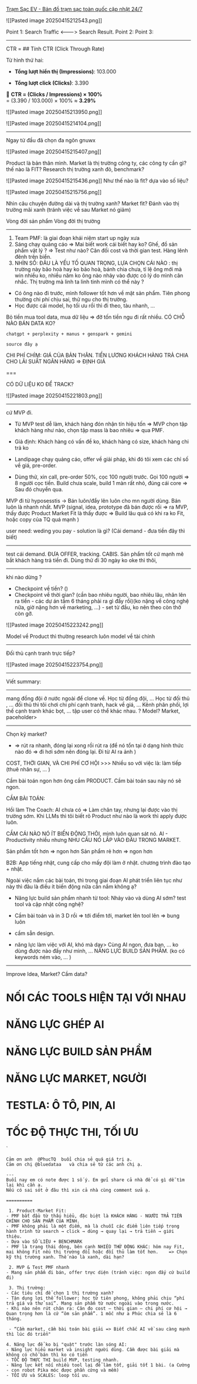 [Trạm Sạc EV - Bản đồ trạm sạc toàn quốc cập nhật 24/7](https://evcs.vn/)

![[Pasted image 20250415212543.png]]


Point 1: Search Traffic <---> Search Result. 
Point 2: 
Point 3: 

---
CTR = ## Tính CTR (Click Through Rate)

Từ hình thứ hai:

- **Tổng lượt hiển thị (Impressions)**: 103.000
    
- **Tổng lượt click (Clicks)**: 3.390
    

🧮 **CTR = (Clicks / Impressions) × 100%**  
= (3.390 / 103.000) × 100% ≈ **3.29%**

![[Pasted image 20250415213950.png]]

![[Pasted image 20250415214104.png]]



---
Ngay từ đầu đã chọn đa ngôn gnuwx 


![[Pasted image 20250415215407.png]]

Product là bản thân mình. Market là thị trường công ty, các công ty cần gì? 
thế nào là FIT?
Research thị trường xanh đỏ, benchmark? 


![[Pasted image 20250415215436.png]]
Như thế nào là fit? dựa vào số liệu? 


![[Pasted image 20250415215756.png]]


Nhìn câu chuyện đường dài và thị trường xanh? Market fit? Đánh vào thị trường mãi xanh (tránh việc về sau Market nó giảm)

Vòng đời sản phẩm 
Vòng đời thị trường 


---
1. Team PMF: là giai đoạn khái niệm start up ngày xưa 
2. Sáng chạy quảng cáo => Mai biết work cái biết hay ko? 
Ghế, đồ sản phẩm vật lý ? => Test như nào? 
Cân đối cost và thời gian test. 
Hàng lênh đênh trên biển. 
3. NHÌN SỐ: ĐÂU LÀ YẾU TỐ QUAN TRỌNG, LỰA CHỌN CÁI NÀO : thị trường này bão hoà hay ko bão hoà, bánh chia chưa, tỉ lệ ông mới mà win nhiều ko, nhiều năm ko ông nào nhảy vào được có lý do mình cân nhắc. Thị trường mà linh ta linh tinh mình có thể này ? 
- Có ông nào đi trước, mình follower tốt hơn về mặt sản phẩm. Tiên phong thường chi phí chịu sai, thử ngu cho thị trường. 
- Học được cái model, họ tối ưu rồi thì đi theo, tàu nhanh, ... 

Bỏ tiền mua tool data, mua dữ liệu => đỡ tốn tiền ngu đi rất nhiều. CÓ CHỖ NÀO BÁN DATA KO? 

```
chatgpt + perplexity + manus + genspark + gemini

source đây ạ
```


CHI PHÍ CHÌM: GIÁ CỦA BẢN THÂN. 
TIỀN LƯƠNG KHÁCH HÀNG TRẢ CHIA CHO LÃI SUẤT NGÂN HÀNG => ĐỊNH GIÁ 


===

CÓ DỮ LIỆU KO ĐỂ TRACK?


![[Pasted image 20250415221803.png]]


---

cứ MVP đi. 


- Từ MVP test dễ làm, khách hàng đón nhận tín hiệu tốn => MVP chọn tập khách hàng như nào, chọn tập mass là bao nhiêu => qua PMF. 
- Giả định: Khách hàng có vấn đề ko, khách hàng có size, khách hàng chi trả ko 

- Landipage chạy quảng cáo, offer về giải pháp, khi đó tôi xem các chỉ số về giá, pre-order. 
- Dùng thử, xin call, pre-order 50%, cọc 100 người trước. Gọi 100 người => 8 người cọc tiền. Build chưa scale, build 1 màn rất nhỏ, đúng cái core => Sau đó chuyển qua. 

MVP đi từ hyposesstis -> Bán luôn/đẩy lên luôn cho mn người dùng. Bán luôn là nhanh nhất. 
MVP (signal, idea, prototype đã bán được rồi => ra MVP, thấy được Product Market Fit là thấy được =>  Build lâu quá có khi ra ko Fit, hoặc copy của TQ quá mạnh )

user need: weding you pay - solution là gì? (Cái demand - đưa tiền đây thì biết)

---
test cái demand. 
ĐƯA OFFER, tracking. CABIS. Sản phẩm tốt cứ mạnh mẽ bắt khách hàng trả tiền đi. 
Dùng thử đi 30 ngày ko oke thì thôi, 

---
khi nào dừng ? 
- Checkpoint về tiền? ()
- Checkpoint về thời gian? (cần bao nhiêu người, bao nhiêu lâu, nhân lên ra tiền - các dự án tầm 6 tháng phải ra gì đấy rồi)(ko nặng về công nghệ nữa, giờ nặng hơn về marketing, ...) - set từ đầu, ko nên theo còn thở còn gỡ. 


![[Pasted image 20250415223242.png]]

Model về Product thì thường research luôn model về tài chính

---
Đối thủ cạnh tranh trực tiếp? 

![[Pasted image 20250415223754.png]]

---


Viết summary: 



---
mang đồng đội ở nước ngoài để clone về. 
Học từ đồng đội, ...
Học từ đối thủ , ... đối thủ thì tôi chơi chi phí cạnh tranh, hack về giá, ...
Kênh phân phối, lợi thế cạnh tranh khác bọt, ... tập user có thể khác nhau. ? 
Model? Market, paceholder> 

---
Chọn kỹ market? 
- => rút ra nhanh, đóng lại xong rồi rút ra (để nó tổn tại ở dạng hình thức nào đó => đi hơi sớm nên đóng lại. Đi từ AI ra ảnh )


COST, THỜI GIAN, VÀ CHI PHÍ CƠ HỘI >>> Nhiều so với việc là: làm tiếp (thuê nhân sự, ... )

Cầm bài toán ngon hơn ông cầm PRODUCT. 
Cầm bài toán sau này nó sẽ ngon. 

CẦM BÀI TOÁN: 

Hồi làm The Coach: AI chưa có => Làm chân tay, nhưng lại được vào thị trường sớm. Khi LLMs thì tôi biết rõ Product như nào là work thì apply được luôn. 

CẦM CÁI NÀO NÓ ÍT BIẾN ĐỘNG THÔI, mình luôn quan sát nó. 
AI - Productivity nhiều nhưng NHU CẦU NÓ LẮP VÀO ĐÂU TRONG MARKET. 


Sản phẩm tốt hơn => ngon hơn 
Sản phẩm rẻ hơn => ngon hơn 

B2B: App tiếng nhật, cung cấp cho mấy đội làm ở nhật. 
chương trình đào tạo + nhật. 

Ngoài việc nắm các bài toán, thì trong giai đoạn AI phát triển liên tục như này thì đâu là điều ít biến động nữa cần nắm không ạ? 


- Năng lực build sản phẩm nhanh từ tool: Nhảy vào và dùng AI sớm?  test tool và cập nhật công nghệ? 
- Cầm bài toán và in 3 D rồi => tới điểm tới, market lên tool lên => bung luôn 

- cầm sẵn design. 
- năng lực làm việc với AI, khó mà dạy> Cùng AI ngon, đưa bạn, ... ko dùng được nào đấy như mình, ... NĂNG LỰC BUILD SẢN PHẨM. (ko có keywords ném vào, ... )

---
Improve Idea, Market? 
Cầm data? 

# NỐI CÁC TOOLS HIỆN TẠI VỚI NHAU 
# NĂNG LỰC GHÉP AI 
# NĂNG LỰC BUILD SẢN PHẨM
# NĂNG LỰC MARKET, NGƯỜI 
# TESTLA: Ô TÔ, PIN, AI 
# TỐC ĐỘ THỰC THI, TỐI ƯU 


`
```
Cảm ơn anh  @PhucTQ  buổi chia sẻ quá giá trị ạ. 
Cảm ơn chị @bluedataa   và chia sẻ từ các anh chị ạ. 

---
Buổi nay em có note được 1 số ý. Em gửi share cả nhà để có gì dễ tìm lại khi cần ạ. 
Nếu có sai sót ở đâu thì xin cả nhà cùng comment sửa ạ. 

==========

 1. Product-Market Fit: 
- PMF bắt đầu từ thấu hiểu, đặc biệt là KHÁCH HÀNG - NGƯỜI TRẢ TIỀN CHÍNH CHO SẢN PHẨM CỦA MÌNH. 
- PMF không phải là một điểm, mà là chuỗi các điểm liên tiếp trong hành trình từ search → click → dùng → quay lại → trả tiền → giới thiệu.
- Dựa vào SỐ LIỆU + BENCHMARK
- PMF là trạng thái động, bên cạnh NHIỀU THỨ ĐỘNG KHÁC: hôm nay Fit, mai không Fit nếu thị trường đổi hoặc đối thủ làm tốt hơn.    => Chọn kỹ thị trường xanh. Thế nào là xanh, dài hạn? 

 2. MVP & Test PMF nhanh
- Mang sản phẩm đi bán, offer trực diện (tránh việc: ngon đấy cứ build đi)

 3. Thị trường: 
- Các tiêu chí để chọn 1 thị trường xanh? 
- Tận dụng lợi thế follower: học từ tiên phong, không phải chịu “phí trả giá và thử sai”. Mang sản phẩm từ nước ngoài vào trong nước. 
- Khi nào nên rút chân ra: Cân đo cost – thời gian – chi phí cơ hội → Quan trọng hơn là cứ “ôm sản phẩm”. 1 mốc như a Phúc chia sẻ là 6 tháng. 
    
 - “Cầm market, cầm bài toán bài giải => Biết chắc AI về sau càng mạnh thì lúc đó triển"

4. Năng lực để ko bị "quật" trước làn sóng AI:
- Năng lực hiểu market và insight người dùng. Cầm được bài giải mà không có chỗ bán thì ko có tiền 
- TỐC ĐỘ THỰC THI build MVP, testing nhanh. 
- Năng lực kết nối nhiều tool lại để làm tốt, giải tốt 1 bài. (a Cường - con robot Pika móc được phần cứng và mềm)
- TỐI ƯU và SCALES: loop tối ưu.

```